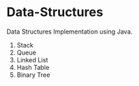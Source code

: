 # Data-Structures
Data Structures Implementation using Java.

1) Stack
2) Queue
3) Linked List
4) Hash Table
5) Binary Tree
